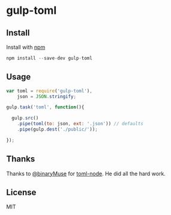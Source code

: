 gulp-toml
==============

Install
-----------

Install with [npm](https://npmjs.org/package/gulp-toml)

```javascript
npm install --save-dev gulp-toml
```

Usage
---------

```javascript
var toml = require('gulp-toml'),
    json = JSON.stringify;

gulp.task('toml', function(){

  gulp.src()
    .pipe(toml(to: json, ext: '.json')) // defaults
    .pipe(gulp.dest('./public/'));

});

```

Thanks
-------

Thanks to [@binaryMuse](https://github.com/BinaryMuse) for [toml-node](https://github.com/BinaryMuse/toml-node). He did all the hard work.

License
--------

MIT
